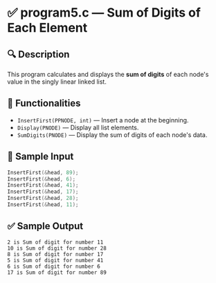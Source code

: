 # ✅ program5.c — Sum of Digits of Each Element

## 🔍 Description
This program calculates and displays the **sum of digits** of each node's value in the singly linear linked list.

## 📌 Functionalities
- `InsertFirst(PPNODE, int)` — Insert a node at the beginning.
- `Display(PNODE)` — Display all list elements.
- `SumDigits(PNODE)` — Display the sum of digits of each node's data.

## 🧪 Sample Input
```c
InsertFirst(&head, 89);
InsertFirst(&head, 6);
InsertFirst(&head, 41);
InsertFirst(&head, 17);
InsertFirst(&head, 28);
InsertFirst(&head, 11);
```

## ✅ Sample Output
```
2 is Sum of digit for number 11
10 is Sum of digit for number 28
8 is Sum of digit for number 17
5 is Sum of digit for number 41
6 is Sum of digit for number 6
17 is Sum of digit for number 89
```